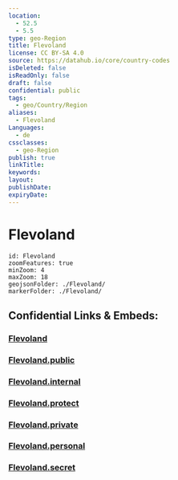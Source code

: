 ```yaml
---
location:
  - 52.5
  - 5.5
type: geo-Region
title: Flevoland
license: CC BY-SA 4.0
source: https://datahub.io/core/country-codes
isDeleted: false
isReadOnly: false
draft: false
confidential: public
tags:
  - geo/Country/Region
aliases:
  - Flevoland
Languages:
  - de
cssclasses:
  - geo-Region
publish: true
linkTitle:
keywords:
layout:
publishDate:
expiryDate:
---
```


# Flevoland

```leaflet
id: Flevoland
zoomFeatures: true 
minZoom: 4 
maxZoom: 18
geojsonFolder: ./Flevoland/
markerFolder: ./Flevoland/
```


## Confidential Links & Embeds: 

### [Flevoland](/_Standards/Earth/Continent/Europe/Europe~West/Netherlands/Provinces~Netherlands/Flevoland.md) 

### [Flevoland.public](/_public/Earth/Continent/Europe/Europe~West/Netherlands/Provinces~Netherlands/Flevoland.public.md) 

### [Flevoland.internal](/_internal/Earth/Continent/Europe/Europe~West/Netherlands/Provinces~Netherlands/Flevoland.internal.md) 

### [Flevoland.protect](/_protect/Earth/Continent/Europe/Europe~West/Netherlands/Provinces~Netherlands/Flevoland.protect.md) 

### [Flevoland.private](/_private/Earth/Continent/Europe/Europe~West/Netherlands/Provinces~Netherlands/Flevoland.private.md) 

### [Flevoland.personal](/_personal/Earth/Continent/Europe/Europe~West/Netherlands/Provinces~Netherlands/Flevoland.personal.md) 

### [Flevoland.secret](/_secret/Earth/Continent/Europe/Europe~West/Netherlands/Provinces~Netherlands/Flevoland.secret.md)

